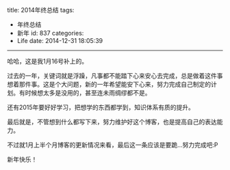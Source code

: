 title: 2014年终总结
tags:
  - 年终总结
  - 新年
id: 837
categories:
  - Life
date: 2014-12-31 18:05:39
---

哈哈，这是我1月16号补上的。

过去的一年，关键词就是浮躁，凡事都不能踏下心来安心去完成，总是做着这件事想着那件事。这是个大问题，新的一年希望能安下心来，努力完成自己制定的计划。有时候想太多是没用的，甚至连未雨绸缪都不是。

还有2015年要好好学习，把想学的东西都学到，知识体系有质的提升。

最后就是，不管想到什么都写下来，努力维护好这个博客，也是提高自己的表达能力。

不过就1月上半个月博客的更新情况来看，最后这一条应该是要跪...努力完成吧:P

新年快乐！